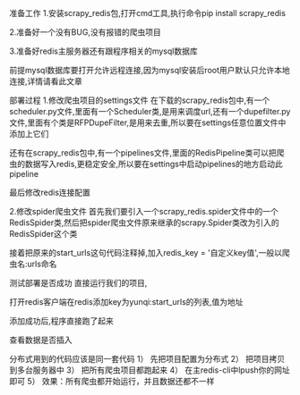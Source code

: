 准备工作
1.安装scrapy_redis包,打开cmd工具,执行命令pip install scrapy_redis



2.准备好一个没有BUG,没有报错的爬虫项目



3.准备好redis主服务器还有跟程序相关的mysql数据库

前提mysql数据库要打开允许远程连接,因为mysql安装后root用户默认只允许本地连接,详情请看此文章





部署过程
1.修改爬虫项目的settings文件
在下载的scrapy_redis包中,有一个scheduler.py文件,里面有一个Scheduler类,是用来调度url,还有一个dupefilter.py文件,里面有个类是RFPDupeFilter,是用来去重,所以要在settings任意位置文件中添加上它们



还有在scrapy_redis包中,有一个pipelines文件,里面的RedisPipeline类可以把爬虫的数据写入redis,更稳定安全,所以要在settings中启动pipelines的地方启动此pipeline



最后修改redis连接配置



2.修改spider爬虫文件
首先我们要引入一个scrapy_redis.spider文件中的一个RedisSpider类,然后把spider爬虫文件原来继承的scrapy.Spider类改为引入的RedisSpider这个类



接着把原来的start_urls这句代码注释掉,加入redis_key = '自定义key值',一般以爬虫名:urls命名



测试部署是否成功
直接运行我们的项目,



打开redis客户端在redis添加key为yunqi:start_urls的列表,值为地址



添加成功后,程序直接跑了起来



查看数据是否插入



分布式用到的代码应该是同一套代码
1） 先把项目配置为分布式
2） 把项目拷贝到多台服务器中
3） 把所有爬虫项目都跑起来
4） 在主redis-cli中lpush你的网址即可
5） 效果：所有爬虫都开始运行，并且数据还都不一样
